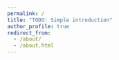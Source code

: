 ```yaml
---
permalink: /
title: "TODO: Simple introduction"
author_profile: true
redirect_from: 
  - /about/
  - /about.html
---
```

